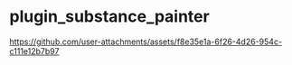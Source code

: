 # plugin_substance_painter

https://github.com/user-attachments/assets/f8e35e1a-6f26-4d26-954c-c111e12b7b97


